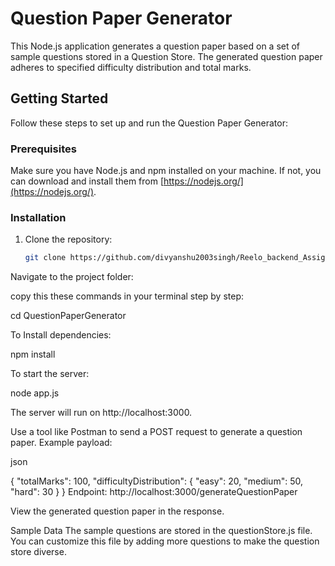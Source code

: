 
# Question Paper Generator

This Node.js application generates a question paper based on a set of sample questions stored in a Question Store. The generated question paper adheres to specified difficulty distribution and total marks.

## Getting Started

Follow these steps to set up and run the Question Paper Generator:

### Prerequisites

Make sure you have Node.js and npm installed on your machine. If not, you can download and install them from [https://nodejs.org/](https://nodejs.org/).

### Installation

1. Clone the repository:

   ```bash
   git clone https://github.com/divyanshu2003singh/Reelo_backend_Assignment.git
Navigate to the project folder:

copy this these commands in your terminal step by step:

cd QuestionPaperGenerator

To Install dependencies:

npm install

To start the server:

node app.js

The server will run on http://localhost:3000.

Use a tool like Postman to send a POST request to generate a question paper. Example payload:

json

{
  "totalMarks": 100,
  "difficultyDistribution": {
    "easy": 20,
    "medium": 50,
    "hard": 30
  }
}
Endpoint: http://localhost:3000/generateQuestionPaper

View the generated question paper in the response.

Sample Data
The sample questions are stored in the questionStore.js file. You can customize this file by adding more questions to make the question store diverse.


